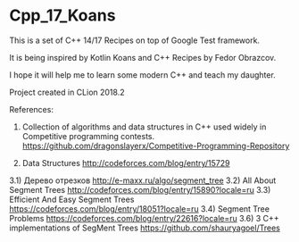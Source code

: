 # Cpp_17_Koans
This is a set of C++ 14/17 Recipes on top of Google Test framework.

It is being inspired by Kotlin Koans and C++ Recipes by Fedor Obrazcov.

I hope it will help me to learn some modern C++ and teach my daughter.

Project created in CLion 2018.2

References:
1) Collection of algorithms and data structures in C++ used widely in Competitive programming contests.
    https://github.com/dragonslayerx/Competitive-Programming-Repository

2) Data Structures http://codeforces.com/blog/entry/15729

3.1) Дерево отрезков http://e-maxx.ru/algo/segment_tree
3.2) All About Segment Trees http://codeforces.com/blog/entry/15890?locale=ru
3.3) Efficient And Easy Segment Trees https://codeforces.com/blog/entry/18051?locale=ru
3.4) Segment Tree Problems  https://codeforces.com/blog/entry/22616?locale=ru
3.6) 3 C++ implementations of SegMent Trees https://github.com/shauryagoel/Trees